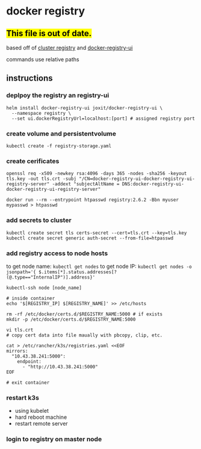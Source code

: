 # docker registry
<mark>This file is out of date.</mark>
---
based off of [cluster registry](https://medium.com/swlh/deploy-your-private-docker-registry-as-a-pod-in-kubernetes-f6a489bf0180) and [docker-registry-ui](https://github.com/Joxit/docker-registry-ui)

commands use relative paths

## instructions
### deplpoy the registry an registry-ui
```
helm install docker-registry-ui joxit/docker-registry-ui \
  --namespace registry \
  --set ui.dockerRegistryUrl=localhost:[port] # assigned registry port
```

### create volume and persistentvolume
```
kubectl create -f registry-storage.yaml
```

### create cerificates
```
openssl req -x509 -newkey rsa:4096 -days 365 -nodes -sha256 -keyout tls.key -out tls.crt -subj "/CN=docker-registry-ui-docker-registry-ui-registry-server" -addext "subjectAltName = DNS:docker-registry-ui-docker-registry-ui-registry-server"
```

```
docker run --rm --entrypoint htpasswd registry:2.6.2 -Bbn myuser mypasswd > htpasswd
```

### add secrets to cluster
```
kubectl create secret tls certs-secret --cert=tls.crt --key=tls.key
kubectl create secret generic auth-secret --from-file=htpasswd
```

### add registry access to node hosts
to get node name: `kubectl get nodes`
to get node IP: `kubectl get nodes -o jsonpath='{ $.items[*].status.addresses[?(@.type=="InternalIP")].address}'`

```
kubectl-ssh node [node_name]

# inside container
echo '$[REGISTRY_IP] $[REGISTRY_NAME]' >> /etc/hosts

rm -rf /etc/docker/certs.d/$REGISTRY_NAME:5000 # if exists
mkdir -p /etc/docker/certs.d/$REGISTRY_NAME:5000

vi tls.crt
# copy cert data into file maually with pbcopy, clip, etc.

cat > /etc/rancher/k3s/registries.yaml <<EOF
mirrors:
  "10.43.38.241:5000":
    endpoint:
      - "http://10.43.38.241:5000"
EOF

# exit container
```

### restart k3s
 * using kubelet
 * hard reboot machine
 * restart remote server

 ### login to registry on master node
 